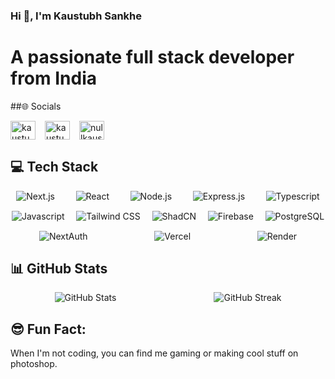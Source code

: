 ### Hi 👋, I'm Kaustubh Sankhe
# A passionate full stack developer from India

##🌐 Socials
<div style="display: flex; align-items: center; gap: 15px;">
  <a href="https://twitter.com/void.kaustubh" target="blank">
    <img align="center" src="https://raw.githubusercontent.com/rahuldkjain/github-profile-readme-generator/master/src/images/icons/Social/twitter.svg" alt="kaustubh_sankhe" height="30" width="40" />
  </a>
  <a href="https://linkedin.com/in/kaustubhsankhe" target="blank">
    <img align="center" src="https://raw.githubusercontent.com/rahuldkjain/github-profile-readme-generator/master/src/images/icons/Social/linked-in-alt.svg" alt="kaustubhsankhe" height="30" width="40" />
  </a>
  <a href="https://www.leetcode.com/nullkaustubh" target="blank"
    ><img align="center" src="https://raw.githubusercontent.com/rahuldkjain/github-profile-readme-generator/master/src/images/icons/Social/leet-code.svg" alt="nullkaustubh" height="30" width="40" />
  </a>
</div>

## 💻 Tech Stack
<div style="display: flex; flex-wrap: wrap; gap: 15px; justify-content: space-around;">
  <img src="https://img.shields.io/badge/next-black?style=for-the-badge&logo=next.js&logoColor=white" alt="Next.js" />
  <img src="https://img.shields.io/badge/react-%2320232a.svg?style=for-the-badge&logo=react&logoColor=%2361DAFB" alt="React" />
  <img src="https://img.shields.io/badge/node.js-6DA55F?style=for-the-badge&logo=node.js&logoColor=white" alt="Node.js" />
  <img src="https://img.shields.io/badge/express.js-%23404d59.svg?style=for-the-badge&logo=express&logoColor=white" alt="Express.js" />
  <img src="https://img.shields.io/badge/typescript-%230066CC.svg?style=for-the-badge&logo=typescript&logoColor=white" alt="Typescript" />
  <img src="https://img.shields.io/badge/javascript%230066CC.svg?style=for-the-badge&logo=javascript&logoColor=white" alt="Javascript" />
  <img src="https://img.shields.io/badge/tailwindcss-%2338B2AC.svg?style=for-the-badge&logo=tailwind-css&logoColor=white" alt="Tailwind CSS" />
  <img src="https://img.shields.io/badge/shadcn-%23F7F7F7.svg?style=for-the-badge&logo=tailwindcss&logoColor=black" alt="ShadCN" />
  <img src="https://img.shields.io/badge/firebase-%23039BE5.svg?style=for-the-badge&logo=firebase" alt="Firebase" />
  <img src="https://img.shields.io/badge/postgresql-%23316192.svg?style=for-the-badge&logo=postgresql&logoColor=white" alt="PostgreSQL" />
  <img src="https://img.shields.io/badge/nextauth-%23000000.svg?style=for-the-badge&logo=next.js&logoColor=white" alt="NextAuth" />
  <img src="https://img.shields.io/badge/vercel-%23000000.svg?style=for-the-badge&logo=vercel&logoColor=white" alt="Vercel" />
  <img src="https://img.shields.io/badge/render-%230066CC.svg?style=for-the-badge&logo=render&logoColor=white" alt="Render" />
</div>

## 📊 GitHub Stats
<div style="display: flex; flex-wrap: wrap; justify-content: space-around; gap: 15px;">
  <img src="https://github-readme-stats.vercel.app/api?username=null-kaustubh&theme=dark&show_icons=true&hide_border=true&count_private=true" alt="GitHub Stats" />
  <img src="https://github-readme-streak-stats.herokuapp.com/?user=null-kaustubh&theme=dark&hide_border=true" alt="GitHub Streak" />
</div>

## 😎 Fun Fact:
When I'm not coding, you can find me gaming or making cool stuff on photoshop.
